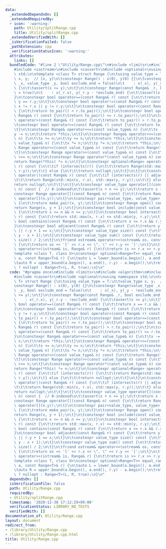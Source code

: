```yaml
---
data:
  _extendedDependsOn: []
  _extendedRequiredBy:
  - icon: ':warning:'
    path: Utility/splitRange.cpp
    title: Utility/splitRange.cpp
  _extendedVerifiedWith: []
  _isVerificationFailed: false
  _pathExtension: cpp
  _verificationStatusIcon: ':warning:'
  attributes:
    links: []
  bundledCode: "#line 2 \"Utility/Range.cpp\"\n#include <limits>\n#include <algorithm>\n\
    #include <iostream>\n#include <cassert>\n#include <optional>\nusing namespace\
    \ std;\n\ntemplate <class T> struct Range {\n\tusing value_type = T;\n\tvalue_type\
    \ x, y;  // [x, y]\n\tconstexpr Range() : x(0), y(0) {}\n\tconstexpr Range(value_type\
    \ _x, value_type _y, bool exclude_end = false)\n\t    : x(_x), y(_y - !exclude_end)\
    \ {\n\t\tassert(x <= y);\n\t}\n\tconstexpr Range(const Range& _r, bool exclude_end\
    \ = true)\n\t    : x(_r.x), y(_r.y - !exclude_end) {\n\t\tassert(x <= y);\n\t\
    }\n\tconstexpr bool operator==(const Range& r) const {\n\t\treturn x == r.x &&\
    \ y == r.y;\n\t}\n\tconstexpr bool operator!=(const Range& r) const {\n\t\treturn\
    \ x != r.x || y != r.y;\n\t}\n\tconstexpr bool operator<(const Range& r) const\
    \ {\n\t\treturn to_pair() < r.to_pair();\n\t}\n\tconstexpr bool operator<=(const\
    \ Range& r) const {\n\t\treturn to_pair() <= r.to_pair();\n\t}\n\tconstexpr bool\
    \ operator>(const Range& r) const {\n\t\treturn to_pair() > r.to_pair();\n\t}\n\
    \tconstexpr bool operator>=(const Range& r) const {\n\t\treturn to_pair() >= r.to_pair();\n\
    \t}\n\tconstexpr Range& operator<<=(const value_type& n) {\n\t\tx -= n;\n\t\t\
    y -= n;\n\t\treturn *this;\n\t}\n\tconstexpr Range& operator>>=(const value_type&\
    \ n) {\n\t\tx += n;\n\t\ty += n;\n\t\treturn *this;\n\t}\n\tconstexpr Range& operator*=(const\
    \ value_type& n) {\n\t\tx *= n;\n\t\ty *= n;\n\t\treturn *this;\n\t}\n\tconstexpr\
    \ Range operator<<(const value_type& n) const {\n\t\treturn Range(*this) <<= n;\n\
    \t}\n\tconstexpr Range operator>>(const value_type& n) const {\n\t\treturn Range(*this)\
    \ >>= n;\n\t}\n\tconstexpr Range operator*(const value_type& n) const {\n\t\t\
    return Range(*this) *= n;\n\t}\n\tconstexpr optional<Range> operator&(const Range&\
    \ r) const {\n\t\tif (intersects(r)) {\n\t\t\treturn Range(std::max(x, r.x), std::min(y,\
    \ r.y));\n\t\t} else {\n\t\t\treturn nullopt;\n\t\t}\n\t}\n\tconstexpr optional<Range>\
    \ operator|(const Range& r) const {\n\t\tif (intersects(r) || adjacent(r)) {\n\
    \t\t\treturn Range(std::min(x, r.x), std::max(y, r.y));\n\t\t} else {\n\t\t\t\
    return nullopt;\n\t\t}\n\t}\n\tconstexpr value_type operator[](const value_type&\
    \ n) const {  // 0-indexed\n\t\tassert(x + n <= y);\n\t\treturn x + n;\n\t}\n\t\
    constexpr Range operator[](const Range& n) const {\n\t\treturn Range(operator[](n.x),\
    \ operator[](n.y));\n\t}\n\tconstexpr pair<value_type, value_type> to_pair() const\
    \ {\n\t\treturn make_pair(x, y);\n\t}\n\tconstexpr Range open() const {\n\t\t\
    return Range(x, y + 1);\n\t}\n\tconstexpr bool include(const value_type& n) const\
    \ {\n\t\treturn x <= n && n <= y;\n\t}\n\tconstexpr bool intersects(const Range&\
    \ r) const {\n\t\treturn std::max(x, r.x) <= std::min(y, r.y);\n\t}\n\tconstexpr\
    \ bool contains(const Range& r) const {\n\t\treturn x <= r.x && r.y <= y;\n\t\
    }\n\tconstexpr bool adjacent(const Range& r) const {\n\t\treturn y + 1 == r.x\
    \ || r.y + 1 == x;\n\t}\n\tconstexpr value_type size() const {\n\t\treturn max<value_type>(0,\
    \ y - x + 1);\n\t}\n\tconstexpr value_type sum() const {\n\t\treturn (x + y) *\
    \ size() / 2;\n\t}\n\tfriend ostream& operator<<(ostream& os, const Range& r)\
    \ {\n\t\treturn os << '[' << r.x << \", \" << r.y << ']';\n\t}\n\tfriend istream&\
    \ operator>>(istream& is, Range& r) {\n\t\treturn is >> r.x >> r.y;\n\t}\n};\n\
    template <class T, class U>\nconstexpr optional<Range<T>> equal_range(const U&\
    \ a, const Range<T>& r) {\n\tauto L = lower_bound(a.begin(), a.end(), r.x) - a.begin();\n\
    \tauto R = upper_bound(a.begin(), a.end(), r.y) - a.begin();\n\treturn L == R\
    \ ? nullopt : Range<T>(L, R, true);\n}\n"
  code: "#pragma once\n#include <limits>\n#include <algorithm>\n#include <iostream>\n\
    #include <cassert>\n#include <optional>\nusing namespace std;\n\ntemplate <class\
    \ T> struct Range {\n\tusing value_type = T;\n\tvalue_type x, y;  // [x, y]\n\t\
    constexpr Range() : x(0), y(0) {}\n\tconstexpr Range(value_type _x, value_type\
    \ _y, bool exclude_end = false)\n\t    : x(_x), y(_y - !exclude_end) {\n\t\tassert(x\
    \ <= y);\n\t}\n\tconstexpr Range(const Range& _r, bool exclude_end = true)\n\t\
    \    : x(_r.x), y(_r.y - !exclude_end) {\n\t\tassert(x <= y);\n\t}\n\tconstexpr\
    \ bool operator==(const Range& r) const {\n\t\treturn x == r.x && y == r.y;\n\t\
    }\n\tconstexpr bool operator!=(const Range& r) const {\n\t\treturn x != r.x ||\
    \ y != r.y;\n\t}\n\tconstexpr bool operator<(const Range& r) const {\n\t\treturn\
    \ to_pair() < r.to_pair();\n\t}\n\tconstexpr bool operator<=(const Range& r) const\
    \ {\n\t\treturn to_pair() <= r.to_pair();\n\t}\n\tconstexpr bool operator>(const\
    \ Range& r) const {\n\t\treturn to_pair() > r.to_pair();\n\t}\n\tconstexpr bool\
    \ operator>=(const Range& r) const {\n\t\treturn to_pair() >= r.to_pair();\n\t\
    }\n\tconstexpr Range& operator<<=(const value_type& n) {\n\t\tx -= n;\n\t\ty -=\
    \ n;\n\t\treturn *this;\n\t}\n\tconstexpr Range& operator>>=(const value_type&\
    \ n) {\n\t\tx += n;\n\t\ty += n;\n\t\treturn *this;\n\t}\n\tconstexpr Range& operator*=(const\
    \ value_type& n) {\n\t\tx *= n;\n\t\ty *= n;\n\t\treturn *this;\n\t}\n\tconstexpr\
    \ Range operator<<(const value_type& n) const {\n\t\treturn Range(*this) <<= n;\n\
    \t}\n\tconstexpr Range operator>>(const value_type& n) const {\n\t\treturn Range(*this)\
    \ >>= n;\n\t}\n\tconstexpr Range operator*(const value_type& n) const {\n\t\t\
    return Range(*this) *= n;\n\t}\n\tconstexpr optional<Range> operator&(const Range&\
    \ r) const {\n\t\tif (intersects(r)) {\n\t\t\treturn Range(std::max(x, r.x), std::min(y,\
    \ r.y));\n\t\t} else {\n\t\t\treturn nullopt;\n\t\t}\n\t}\n\tconstexpr optional<Range>\
    \ operator|(const Range& r) const {\n\t\tif (intersects(r) || adjacent(r)) {\n\
    \t\t\treturn Range(std::min(x, r.x), std::max(y, r.y));\n\t\t} else {\n\t\t\t\
    return nullopt;\n\t\t}\n\t}\n\tconstexpr value_type operator[](const value_type&\
    \ n) const {  // 0-indexed\n\t\tassert(x + n <= y);\n\t\treturn x + n;\n\t}\n\t\
    constexpr Range operator[](const Range& n) const {\n\t\treturn Range(operator[](n.x),\
    \ operator[](n.y));\n\t}\n\tconstexpr pair<value_type, value_type> to_pair() const\
    \ {\n\t\treturn make_pair(x, y);\n\t}\n\tconstexpr Range open() const {\n\t\t\
    return Range(x, y + 1);\n\t}\n\tconstexpr bool include(const value_type& n) const\
    \ {\n\t\treturn x <= n && n <= y;\n\t}\n\tconstexpr bool intersects(const Range&\
    \ r) const {\n\t\treturn std::max(x, r.x) <= std::min(y, r.y);\n\t}\n\tconstexpr\
    \ bool contains(const Range& r) const {\n\t\treturn x <= r.x && r.y <= y;\n\t\
    }\n\tconstexpr bool adjacent(const Range& r) const {\n\t\treturn y + 1 == r.x\
    \ || r.y + 1 == x;\n\t}\n\tconstexpr value_type size() const {\n\t\treturn max<value_type>(0,\
    \ y - x + 1);\n\t}\n\tconstexpr value_type sum() const {\n\t\treturn (x + y) *\
    \ size() / 2;\n\t}\n\tfriend ostream& operator<<(ostream& os, const Range& r)\
    \ {\n\t\treturn os << '[' << r.x << \", \" << r.y << ']';\n\t}\n\tfriend istream&\
    \ operator>>(istream& is, Range& r) {\n\t\treturn is >> r.x >> r.y;\n\t}\n};\n\
    template <class T, class U>\nconstexpr optional<Range<T>> equal_range(const U&\
    \ a, const Range<T>& r) {\n\tauto L = lower_bound(a.begin(), a.end(), r.x) - a.begin();\n\
    \tauto R = upper_bound(a.begin(), a.end(), r.y) - a.begin();\n\treturn L == R\
    \ ? nullopt : Range<T>(L, R, true);\n}\n"
  dependsOn: []
  isVerificationFile: false
  path: Utility/Range.cpp
  requiredBy:
  - Utility/splitRange.cpp
  timestamp: '2020-12-30 17:12:29+09:00'
  verificationStatus: LIBRARY_NO_TESTS
  verifiedWith: []
documentation_of: Utility/Range.cpp
layout: document
redirect_from:
- /library/Utility/Range.cpp
- /library/Utility/Range.cpp.html
title: Utility/Range.cpp
---
```


